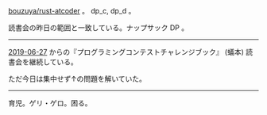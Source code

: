 [bouzuya/rust-atcoder][] 。 dp_c, dp_d 。

読書会の昨日の範囲と一致している。ナップサック DP 。

---

[2019-06-27][] からの『プログラミングコンテストチャレンジブック』 (蟻本) 読書会を継続している。

ただ今日は集中せず↑の問題を解いていた。

---

育児。ゲリ・ゲロ。困る。

[2019-06-27]: https://blog.bouzuya.net/2019/06/27/
[bouzuya/rust-atcoder]: https://github.com/bouzuya/rust-atcoder
